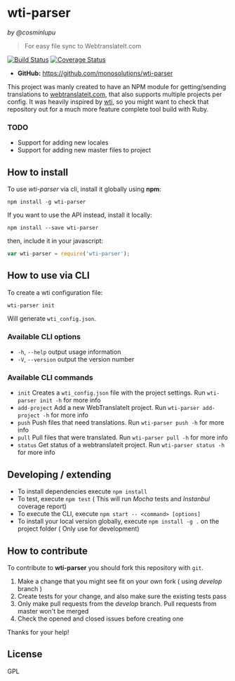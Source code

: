 wti-parser
====
_by @cosminlupu_

> For easy file sync to WebtranslateIt.com

[![Build Status](https://travis-ci.org/monosolutions/wti-parser.svg?branch=master)](https://travis-ci.org/monosolutions/wti-parser) [![Coverage Status](https://coveralls.io/repos/github/monosolutions/wti-parser/badge.svg?branch=master)](https://coveralls.io/github/monosolutions/wti-parser?branch=master)

* **GitHub:** <https://github.com/monosolutions/wti-parser>

This project was manly created to have an NPM module for getting/sending translations to [webtranslateit.com](https://webtranslateit.com/), that also supports multiple projects per config. It was heavily inspired by [wti](https://github.com/AtelierConvivialite/webtranslateit), so you might want to check that repository out for a much more feature complete tool build with Ruby.

### TODO

* Support for adding new locales
* Support for adding new master files to project

## How to install
To use _wti-parser_ via cli, install it globally using **npm**:
```
npm install -g wti-parser
```

If you want to use the API instead, install it locally:
```
npm install --save wti-parser
```

then, include it in your javascript:
```js
var wti-parser = require('wti-parser');
```

## How to use via CLI
To create a wti configuration file:
```
wti-parser init
```
Will generate `wti_config.json`.

### Available CLI options
* `-h`, `--help`                output usage information
* `-V`, `--version`             output the version number

### Available CLI commands
* `init`          Creates a `wti_config.json` file with the project settings. Run `wti-parser init -h` for more info
* `add-project`   Add a new WebTranslateIt project. Run `wti-parser add-project -h` for more info
* `push`          Push files that need translations. Run `wti-parser push -h` for more info
* `pull`          Pull files that were translated. Run `wti-parser pull -h` for more info
* `status`        Get status of a webtranslateit project. Run `wti-parser status -h` for more info


## Developing / extending

* To install dependencies execute `npm install`
* To test, execute `npm test` ( This will run _Mocha_ tests and _Instanbul_ coverage report)
* To execute the CLI, execute `npm start -- <command> [options]`
* To install your local version globally, execute `npm install -g .` on the project folder ( Only use for development)


## How to contribute
To contribute to **wti-parser** you should fork this repository with `git`.

1. Make a change that you might see fit on your own fork ( using _develop_ branch )
2. Create tests for your change, and also make sure the existing tests pass
4. Only make pull requests from the _develop_ branch. Pull requests from master won't be merged
5. Check the opened and closed issues before creating one

Thanks for your help!

## License
GPL